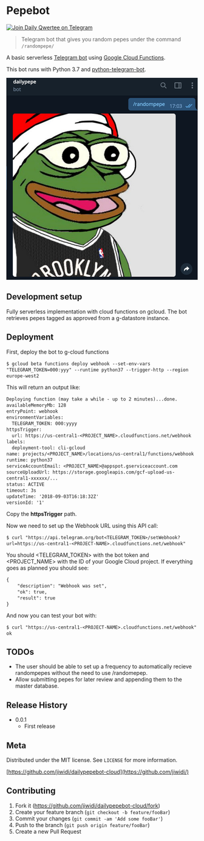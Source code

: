 # Pepebot
[![Join Daily Qwertee on Telegram](https://patrolavia.github.io/telegram-badge/chat.png)](https://t.me/dailypepebot)
> Telegram bot that gives you random pepes under the command `/randompepe/`

A basic serverless [Telegram bot](https://core.telegram.org/bots) using [Google Cloud Functions](https://cloud.google.com/functions/).

This bot runs with Python 3.7 and [python-telegram-bot](https://python-telegram-bot.org/).

![](readmefiles/bot.png)

## Development setup

Fully serverless implementation with cloud functions on gcloud. The bot retrieves pepes tagged as approved from a g-datastore instance.

## Deployment

First, deploy the bot to g-cloud functions
```
$ gcloud beta functions deploy webhook --set-env-vars "TELEGRAM_TOKEN=000:yyy" --runtime python37 --trigger-http --region europe-west2
```

This will return an output like:
```
Deploying function (may take a while - up to 2 minutes)...done.
availableMemoryMb: 128
entryPoint: webhook
environmentVariables:
  TELEGRAM_TOKEN: 000:yyyy
httpsTrigger:
  url: https://us-central1-<PROJECT_NAME>.cloudfunctions.net/webhook
labels:
  deployment-tool: cli-gcloud
name: projects/<PROJECT_NAME>/locations/us-central1/functions/webhook
runtime: python37
serviceAccountEmail: <PROJECT_NAME>@appspot.gserviceaccount.com
sourceUploadUrl: https://storage.googleapis.com/gcf-upload-us-central1-xxxxxx/...
status: ACTIVE
timeout: 3s
updateTime: '2018-09-03T16:18:32Z'
versionId: '1'
```

Copy the **httpsTrigger** path.

Now we need to set up the Webhook URL using this API call:

```
$ curl "https://api.telegram.org/bot<TELEGRAM_TOKEN>/setWebhook?url=https://us-central1-<PROJECT-NAME>.cloudfunctions.net/webhook"
```

You should <TELEGRAM_TOKEN> with the bot token and <PROJECT_NAME> with the ID of your Google Cloud project. If everything goes as planned you should see:
```
{
    "description": "Webhook was set",
    "ok": true,
    "result": true
}
```
And now you can test your bot with:

```
$ curl "https://us-central1-<PROJECT-NAME>.cloudfunctions.net/webhook"
ok
```
## TODOs
* The user should be able to set up a frequency to automatically recieve randompepes without the need to use /randomepep.
* Allow submitting pepes for later review and appending them to the master database.

## Release History

* 0.0.1
    * First release 

## Meta

Distributed under the MIT license. See ``LICENSE`` for more information.

[https://github.com/jiwidi/dailypepebot-cloud](https://github.com/jiwidi/)

## Contributing

1. Fork it (<https://github.com/jiwidi/dailypepebot-cloud/fork>)
2. Create your feature branch (`git checkout -b feature/fooBar`)
3. Commit your changes (`git commit -am 'Add some fooBar'`)
4. Push to the branch (`git push origin feature/fooBar`)
5. Create a new Pull Request

